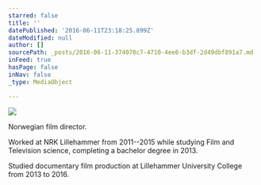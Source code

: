 ```yaml
---
starred: false
title: ''
datePublished: '2016-06-11T23:18:25.899Z'
dateModified: null
author: []
sourcePath: _posts/2016-06-11-374078c7-4710-4ee6-b3df-2d49dbf891a7.md
inFeed: true
hasPage: false
inNav: false
_type: MediaObject

---
```

![](https://the-grid-user-content.s3-us-west-2.amazonaws.com/beb5847f-1a70-40bb-8e28-143be962c251.jpg)

Norwegian film director.

Worked at NRK Lillehammer from 2011--2015 while studying Film and Television science, completing a bachelor degree in 2013\.

Studied documentary film production at Lillehammer University College from 2013 to 2016\.